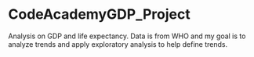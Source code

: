 # CodeAcademyGDP_Project
Analysis on GDP and life expectancy. Data is from WHO and my goal is to analyze trends and apply exploratory analysis to help define trends.
